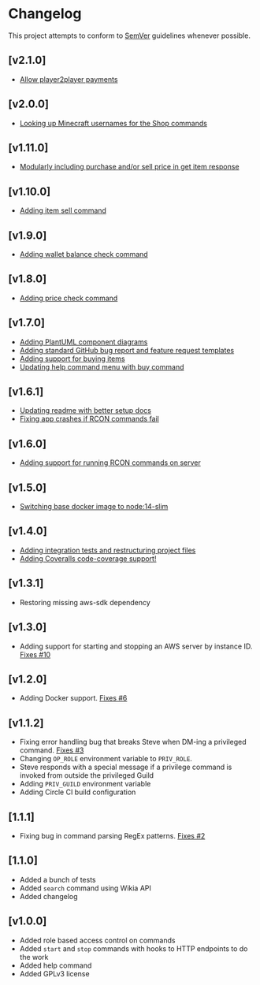 # Changelog
This project attempts to conform to [SemVer](https://semver.org/) guidelines whenever possible.

## [v2.1.0]
* [Allow player2player payments](https://github.com/Ubunfu/mc-steve/pull/48)

## [v2.0.0]
* [Looking up Minecraft usernames for the Shop commands](https://github.com/Ubunfu/mc-steve/pull/46)

## [v1.11.0]
* [Modularly including purchase and/or sell price in get item response](https://github.com/Ubunfu/mc-steve/pull/44)
## [v1.10.0]
* [Adding item sell command](https://github.com/Ubunfu/mc-steve/pull/42)

## [v1.9.0]
* [Adding wallet balance check command](https://github.com/Ubunfu/mc-steve/pull/40)

## [v1.8.0]
* [Adding price check command](https://github.com/Ubunfu/mc-steve/pull/38)

## [v1.7.0]
* [Adding PlantUML component diagrams](https://github.com/Ubunfu/mc-steve/pull/33)
* [Adding standard GitHub bug report and feature request templates](https://github.com/Ubunfu/mc-steve/pull/32)
* [Adding support for buying items](https://github.com/Ubunfu/mc-steve/pull/34)
* [Updating help command menu with buy command](https://github.com/Ubunfu/mc-steve/pull/36)

## [v1.6.1]
* [Updating readme with better setup docs](https://github.com/Ubunfu/mc-steve/pull/29)
* [Fixing app crashes if RCON commands fail](https://github.com/Ubunfu/mc-steve/pull/30)

## [v1.6.0]
* [Adding support for running RCON commands on server](https://github.com/Ubunfu/mc-steve/pull/26)

## [v1.5.0]
* [Switching base docker image to node:14-slim](https://github.com/Ubunfu/mc-steve/pull/23)

## [v1.4.0]
* [Adding integration tests and restructuring project files](https://github.com/Ubunfu/mc-steve/pull/19)
* [Adding Coveralls code-coverage support!](https://github.com/Ubunfu/mc-steve/pull/20)

## [v1.3.1]
* Restoring missing aws-sdk dependency

## [v1.3.0]
* Adding support for starting and stopping an AWS server by instance ID. [Fixes #10](https://github.com/Ubunfu/mc-steve/issues/10)

## [v1.2.0]
* Adding Docker support.  [Fixes #6](https://github.com/Ubunfu/mc-steve/issues/6)

## [v1.1.2]
* Fixing error handling bug that breaks Steve when DM-ing a privileged command.  [Fixes #3](https://github.com/Ubunfu/mc-steve/issues/3)
* Changing `OP_ROLE` environment variable to `PRIV_ROLE`.
* Steve responds with a special message if a privilege command is invoked from outside the privileged Guild
* Adding `PRIV_GUILD` environment variable
* Adding Circle CI build configuration

## [1.1.1]
* Fixing bug in command parsing RegEx patterns. [Fixes #2](https://github.com/Ubunfu/mc-steve/issues/2)

## [1.1.0]
* Added a bunch of tests
* Added `search` command using Wikia API
* Added changelog

## [v1.0.0]
* Added role based access control on commands
* Added `start` and `stop` commands with hooks to HTTP endpoints to do the work
* Added help command
* Added GPLv3 license